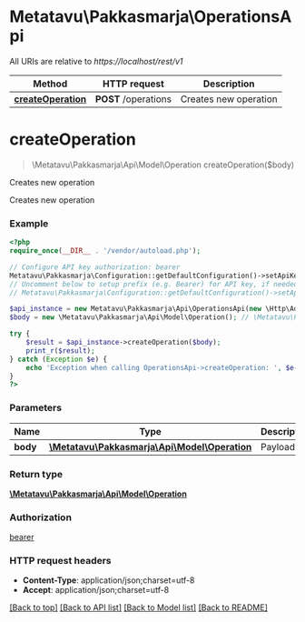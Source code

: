 # Metatavu\Pakkasmarja\OperationsApi

All URIs are relative to *https://localhost/rest/v1*

Method | HTTP request | Description
------------- | ------------- | -------------
[**createOperation**](OperationsApi.md#createOperation) | **POST** /operations | Creates new operation


# **createOperation**
> \Metatavu\Pakkasmarja\Api\Model\Operation createOperation($body)

Creates new operation

Creates new operation

### Example
```php
<?php
require_once(__DIR__ . '/vendor/autoload.php');

// Configure API key authorization: bearer
Metatavu\Pakkasmarja\Configuration::getDefaultConfiguration()->setApiKey('Authorization', 'YOUR_API_KEY');
// Uncomment below to setup prefix (e.g. Bearer) for API key, if needed
// Metatavu\Pakkasmarja\Configuration::getDefaultConfiguration()->setApiKeyPrefix('Authorization', 'Bearer');

$api_instance = new Metatavu\Pakkasmarja\Api\OperationsApi(new \Http\Adapter\Guzzle6\Client());
$body = new \Metatavu\Pakkasmarja\Api\Model\Operation(); // \Metatavu\Pakkasmarja\Api\Model\Operation | Payload

try {
    $result = $api_instance->createOperation($body);
    print_r($result);
} catch (Exception $e) {
    echo 'Exception when calling OperationsApi->createOperation: ', $e->getMessage(), PHP_EOL;
}
?>
```

### Parameters

Name | Type | Description  | Notes
------------- | ------------- | ------------- | -------------
 **body** | [**\Metatavu\Pakkasmarja\Api\Model\Operation**](../Model/Operation.md)| Payload |

### Return type

[**\Metatavu\Pakkasmarja\Api\Model\Operation**](../Model/Operation.md)

### Authorization

[bearer](../../README.md#bearer)

### HTTP request headers

 - **Content-Type**: application/json;charset=utf-8
 - **Accept**: application/json;charset=utf-8

[[Back to top]](#) [[Back to API list]](../../README.md#documentation-for-api-endpoints) [[Back to Model list]](../../README.md#documentation-for-models) [[Back to README]](../../README.md)

